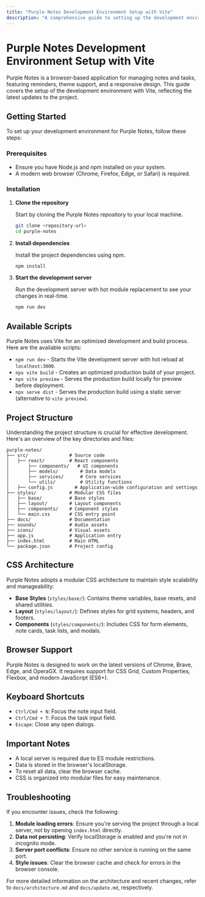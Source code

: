 ```yaml
---
title: "Purple Notes Development Environment Setup with Vite"
description: "A comprehensive guide to setting up the development environment for Purple Notes using Vite, including installation, project structure, and available scripts."
---
```


# Purple Notes Development Environment Setup with Vite

Purple Notes is a browser-based application for managing notes and tasks, featuring reminders, theme support, and a responsive design. This guide covers the setup of the development environment with Vite, reflecting the latest updates to the project.

## Getting Started

To set up your development environment for Purple Notes, follow these steps:

### Prerequisites

- Ensure you have Node.js and npm installed on your system.
- A modern web browser (Chrome, Firefox, Edge, or Safari) is required.

### Installation

1. **Clone the repository**

   Start by cloning the Purple Notes repository to your local machine.

   ```bash
   git clone <repository-url>
   cd purple-notes
   ```

2. **Install dependencies**

   Install the project dependencies using npm.

   ```bash
   npm install
   ```

3. **Start the development server**

   Run the development server with hot module replacement to see your changes in real-time.

   ```bash
   npm run dev
   ```

## Available Scripts

Purple Notes uses Vite for an optimized development and build process. Here are the available scripts:

- `npm run dev` - Starts the Vite development server with hot reload at `localhost:3000`.
- `npx vite build` - Creates an optimized production build of your project.
- `npx vite preview` - Serves the production build locally for preview before deployment.
- `npx serve dist` - Serves the production build using a static server (alternative to `vite preview`).

## Project Structure

Understanding the project structure is crucial for effective development. Here's an overview of the key directories and files:

```plaintext
purple-notes/
├── src/               # Source code
│   ├── react/         # React components
│       ├── components/   # UI components
│       ├── models/        # Data models
│       ├── services/      # Core services
│       └── utils/         # Utility functions
│   ├── config.js        # Application-wide configuration and settings
├── styles/            # Modular CSS files
│   ├── base/          # Base styles
│   ├── layout/        # Layout components
│   ├── components/    # Component styles
│   └── main.css       # CSS entry point
├── docs/              # Documentation
├── sounds/            # Audio assets
├── icons/             # Visual assets
├── app.js             # Application entry
├── index.html         # Main HTML
└── package.json       # Project config
```

## CSS Architecture

Purple Notes adopts a modular CSS architecture to maintain style scalability and manageability:

- **Base Styles** (`styles/base/`): Contains theme variables, base resets, and shared utilities.
- **Layout** (`styles/layout/`): Defines styles for grid systems, headers, and footers.
- **Components** (`styles/components/`): Includes CSS for form elements, note cards, task lists, and modals.

## Browser Support

Purple Notes is designed to work on the latest versions of Chrome, Brave, Edge, and OperaGX. It requires support for CSS Grid, Custom Properties, Flexbox, and modern JavaScript (ES6+).

## Keyboard Shortcuts

- `Ctrl/Cmd + N`: Focus the note input field.
- `Ctrl/Cmd + T`: Focus the task input field.
- `Escape`: Close any open dialogs.

## Important Notes

- A local server is required due to ES module restrictions.
- Data is stored in the browser's localStorage.
- To reset all data, clear the browser cache.
- CSS is organized into modular files for easy maintenance.

## Troubleshooting

If you encounter issues, check the following:

1. **Module loading errors**: Ensure you're serving the project through a local server, not by opening `index.html` directly.
2. **Data not persisting**: Verify localStorage is enabled and you're not in incognito mode.
3. **Server port conflicts**: Ensure no other service is running on the same port.
4. **Style issues**: Clear the browser cache and check for errors in the browser console.

For more detailed information on the architecture and recent changes, refer to `docs/architecture.md` and `docs/update.md`, respectively.